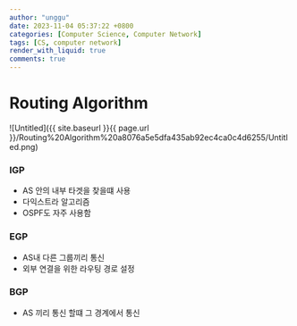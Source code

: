 ```yaml
---
author: "unggu"
date: 2023-11-04 05:37:22 +0800
categories: [Computer Science, Computer Network]
tags: [CS, computer network]
render_with_liquid: true
comments: true
---
```

# Routing Algorithm

![Untitled]({{ site.baseurl }}{{ page.url }}/Routing%20Algorithm%20a8076a5e5dfa435ab92ec4ca0c4d6255/Untitled.png)

### IGP

- AS 안의 내부 타겟을 찾을떄 사용
- 다익스트라 알고리즘
- OSPF도 자주 사용함

### EGP

- AS내 다른 그룹끼리 통신
- 외부 연결을 위한 라우팅 경로 설정

### BGP

- AS 끼리 통신 할떄 그 경계에서 통신